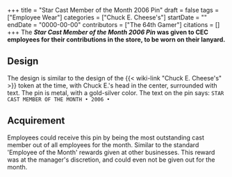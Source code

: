 +++
title = "Star Cast Member of the Month 2006 Pin"
draft = false
tags = ["Employee Wear"]
categories = ["Chuck E. Cheese's"]
startDate = ""
endDate = "0000-00-00"
contributors = ["The 64th Gamer"]
citations = []
+++
The ***Star Cast Member of the Month 2006 Pin* was given to CEC employees for their contributions in the store, to be worn on their lanyard.**

## Design

The design is similar to the design of the {{< wiki-link "Chuck E. Cheese's" >}} token at the time, with Chuck E.'s head in the center, surrounded with text. The pin is metal, with a gold-silver color. The text on the pin says:
`STAR CAST MEMBER OF THE MONTH • 2006 •`

## Acquirement

Employees could receive this pin by being the most outstanding cast member out of all employees for the month. Similar to the standard 'Employee of the Month' rewards given at other businesses. This reward was at the manager's discretion, and could even not be given out for the month.
